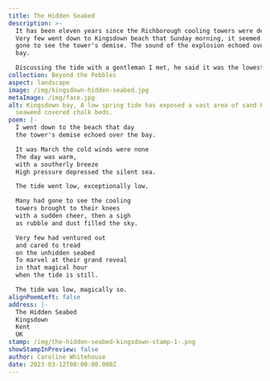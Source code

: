```yaml
---
title: The Hidden Seabed
description: >-
  It has been eleven years since the Richborough cooling towers were demolished.
  Very few went down to Kingsdown beach that Sunday morning, it seemed many had
  gone to see the tower's demise. The sound of the explosion echoed over the
  bay. 

  Discussing the tide with a gentleman I met, he said it was the lowest he had seen it for 20 years, explaining the high pressure had caused the spring tide to go out further than predicted. What is normally seen as a pebble beach with chalk beds at Kingsdown in Kent, opened up as a vast area of sand, it was magical.
collection: Beyond the Pebbles
aspect: landscape
image: /img/kingsdown-hidden-seabed.jpg
metaImage: /img/face.jpg
alt: Kingsdown bay, A low spring tide has exposed a vast area of sand behind the
  seaweed covered chalk beds.
poem: |-
  I went down to the beach that day
  the tower's demise echoed over the bay.

  It was March the cold winds were none
  The day was warm, 
  with a southerly breeze
  High pressure depressed the silent sea.

  The tide went low, exceptionally low.

  Many had gone to see the cooling 
  towers brought to their knees 
  with a sudden cheer, then a sigh
  as rubble and dust filled the sky.

  Very few had ventured out 
  and cared to tread 
  on the unhidden seabed
  To marvel at their grand reveal
  in that magical hour 
  when the tide is still.

  The tide was low, magically so.
alignPoemLeft: false
address: |-
  The Hidden Seabed
  Kingsdown 
  Kent
  UK
stamp: /img/the-hidden-seabed-kingsdown-stamp-1-.png
showStampInPreview: false
author: Caroline Whitehouse
date: 2023-03-12T08:00:00.000Z
---
```

